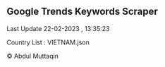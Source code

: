 

## Google Trends Keywords Scraper 
 
Last Update 22-02-2023 , 13:35:23

Country List :
VIETNAM.json



© Abdul Muttaqin 
